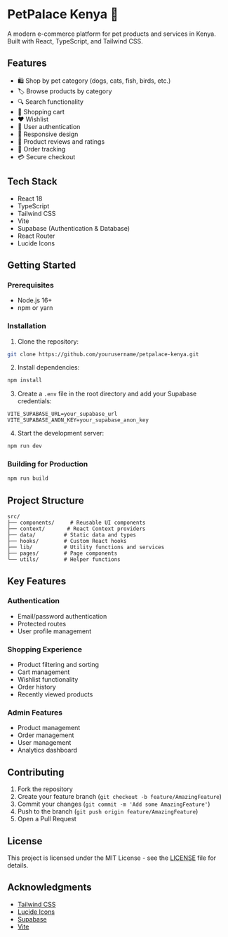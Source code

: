 # PetPalace Kenya 🐾

A modern e-commerce platform for pet products and services in Kenya. Built with React, TypeScript, and Tailwind CSS.

## Features

- 🛍️ Shop by pet category (dogs, cats, fish, birds, etc.)
- 🏷️ Browse products by category
- 🔍 Search functionality
- 🛒 Shopping cart
- ❤️ Wishlist
- 👤 User authentication
- 📱 Responsive design
- 🌟 Product reviews and ratings
- 🚚 Order tracking
- 💳 Secure checkout

## Tech Stack

- React 18
- TypeScript
- Tailwind CSS
- Vite
- Supabase (Authentication & Database)
- React Router
- Lucide Icons

## Getting Started

### Prerequisites

- Node.js 16+
- npm or yarn

### Installation

1. Clone the repository:
```bash
git clone https://github.com/yourusername/petpalace-kenya.git
```

2. Install dependencies:
```bash
npm install
```

3. Create a `.env` file in the root directory and add your Supabase credentials:
```env
VITE_SUPABASE_URL=your_supabase_url
VITE_SUPABASE_ANON_KEY=your_supabase_anon_key
```

4. Start the development server:
```bash
npm run dev
```

### Building for Production

```bash
npm run build
```

## Project Structure

```
src/
├── components/     # Reusable UI components
├── context/       # React Context providers
├── data/         # Static data and types
├── hooks/        # Custom React hooks
├── lib/          # Utility functions and services
├── pages/        # Page components
└── utils/        # Helper functions
```

## Key Features

### Authentication
- Email/password authentication
- Protected routes
- User profile management

### Shopping Experience
- Product filtering and sorting
- Cart management
- Wishlist functionality
- Order history
- Recently viewed products

### Admin Features
- Product management
- Order management
- User management
- Analytics dashboard

## Contributing

1. Fork the repository
2. Create your feature branch (`git checkout -b feature/AmazingFeature`)
3. Commit your changes (`git commit -m 'Add some AmazingFeature'`)
4. Push to the branch (`git push origin feature/AmazingFeature`)
5. Open a Pull Request

## License

This project is licensed under the MIT License - see the [LICENSE](LICENSE) file for details.

## Acknowledgments

- [Tailwind CSS](https://tailwindcss.com)
- [Lucide Icons](https://lucide.dev)
- [Supabase](https://supabase.io)
- [Vite](https://vitejs.dev)